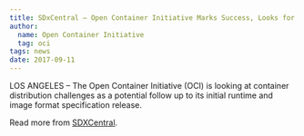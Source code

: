 ```yaml
---
title: SDxCentral – Open Container Initiative Marks Success, Looks for What’s Next
author:
  name: Open Container Initiative
  tag: oci
tags: news
date: 2017-09-11
---
```


LOS ANGELES – The Open Container Initiative (OCI) is looking at container distribution challenges as a potential follow up to its initial runtime and image format specification release.

Read more from [SDXCentral](https://www.sdxcentral.com/articles/news/open-container-initiative-marks-success-looks-for-whats-next/2017/09/).
